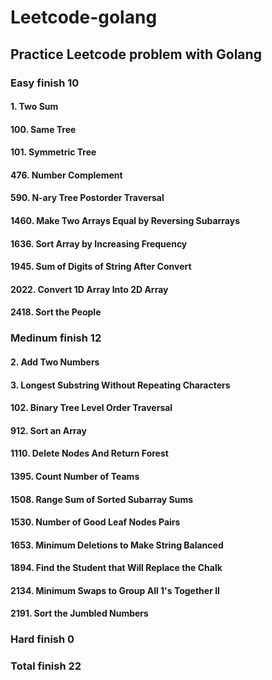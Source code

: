 # Leetcode-golang

## Practice Leetcode problem with Golang

### Easy finish 10
#### 1. Two Sum
#### 100. Same Tree
#### 101. Symmetric Tree
#### 476. Number Complement
#### 590. N-ary Tree Postorder Traversal
#### 1460. Make Two Arrays Equal by Reversing Subarrays
#### 1636. Sort Array by Increasing Frequency
#### 1945. Sum of Digits of String After Convert
#### 2022. Convert 1D Array Into 2D Array
#### 2418. Sort the People


### Medinum finish 12
#### 2. Add Two Numbers
#### 3. Longest Substring Without Repeating Characters
#### 102. Binary Tree Level Order Traversal
#### 912. Sort an Array
#### 1110. Delete Nodes And Return Forest
#### 1395. Count Number of Teams
#### 1508. Range Sum of Sorted Subarray Sums
#### 1530. Number of Good Leaf Nodes Pairs
#### 1653. Minimum Deletions to Make String Balanced
#### 1894. Find the Student that Will Replace the Chalk
#### 2134. Minimum Swaps to Group All 1's Together II
#### 2191. Sort the Jumbled Numbers

### Hard finish 0


### Total finish 22
